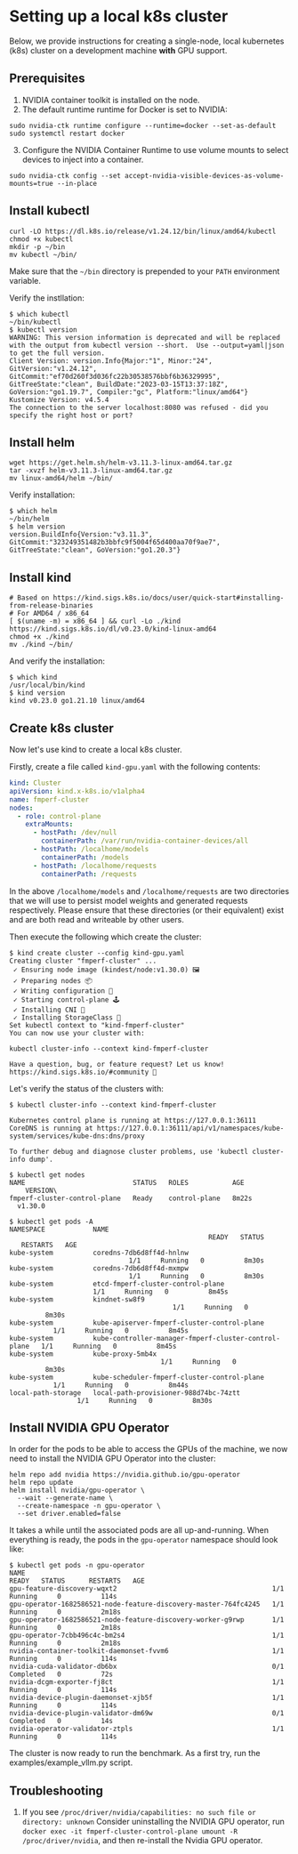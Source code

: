 # Setting up a local k8s cluster

Below, we provide instructions for creating a single-node, local kubernetes (k8s) cluster on a development machine **with** GPU support.

## Prerequisites
1. NVIDIA container toolkit is installed on the node.
2. The default runtime runtime for Docker is set to NVIDIA:
```
sudo nvidia-ctk runtime configure --runtime=docker --set-as-default
sudo systemctl restart docker
```
3. Configure the NVIDIA Container Runtime to use volume mounts to select devices to inject into a container.
```
sudo nvidia-ctk config --set accept-nvidia-visible-devices-as-volume-mounts=true --in-place
```

## Install kubectl

```shell
curl -LO https://dl.k8s.io/release/v1.24.12/bin/linux/amd64/kubectl
chmod +x kubectl
mkdir -p ~/bin
mv kubectl ~/bin/
```

Make sure that the `~/bin` directory is prepended to your `PATH` environment variable.

Verify the instllation:
```shell
$ which kubectl
~/bin/kubectl
$ kubectl version
WARNING: This version information is deprecated and will be replaced with the output from kubectl version --short.  Use --output=yaml|json to get the full version.
Client Version: version.Info{Major:"1", Minor:"24", GitVersion:"v1.24.12", GitCommit:"ef70d260f3d036fc22b30538576bbf6b36329995", GitTreeState:"clean", BuildDate:"2023-03-15T13:37:18Z", GoVersion:"go1.19.7", Compiler:"gc", Platform:"linux/amd64"}
Kustomize Version: v4.5.4
The connection to the server localhost:8080 was refused - did you specify the right host or port?
```

## Install helm

```shell
wget https://get.helm.sh/helm-v3.11.3-linux-amd64.tar.gz
tar -xvzf helm-v3.11.3-linux-amd64.tar.gz
mv linux-amd64/helm ~/bin/
```

Verify installation:
```shell
$ which helm
~/bin/helm
$ helm version
version.BuildInfo{Version:"v3.11.3", GitCommit:"323249351482b3bbfc9f5004f65d400aa70f9ae7", GitTreeState:"clean", GoVersion:"go1.20.3"}
```

## Install kind

```shell
# Based on https://kind.sigs.k8s.io/docs/user/quick-start#installing-from-release-binaries
# For AMD64 / x86_64
[ $(uname -m) = x86_64 ] && curl -Lo ./kind https://kind.sigs.k8s.io/dl/v0.23.0/kind-linux-amd64
chmod +x ./kind
mv ./kind ~/bin/
```

And verify the installation:
```shell
$ which kind
/usr/local/bin/kind
$ kind version
kind v0.23.0 go1.21.10 linux/amd64
```

## Create k8s cluster

Now let's use kind to create a local k8s cluster.

Firstly, create a file called `kind-gpu.yaml` with the following contents:
```yaml
kind: Cluster
apiVersion: kind.x-k8s.io/v1alpha4
name: fmperf-cluster
nodes:
  - role: control-plane
    extraMounts:
      - hostPath: /dev/null
        containerPath: /var/run/nvidia-container-devices/all
      - hostPath: /localhome/models
        containerPath: /models
      - hostPath: /localhome/requests
        containerPath: /requests
```
In the above `/localhome/models` and `/localhome/requests` are two directories that we will use to persist model weights and generated requests respectively.
Please ensure that these directories (or their equivalent) exist and are both read and writeable by other users.

Then execute the following which create the cluster:
```shell
$ kind create cluster --config kind-gpu.yaml
Creating cluster "fmperf-cluster" ...
 ✓ Ensuring node image (kindest/node:v1.30.0) 🖼
 ✓ Preparing nodes 📦
 ✓ Writing configuration 📜
 ✓ Starting control-plane 🕹️
 ✓ Installing CNI 🔌
 ✓ Installing StorageClass 💾
Set kubectl context to "kind-fmperf-cluster"
You can now use your cluster with:

kubectl cluster-info --context kind-fmperf-cluster

Have a question, bug, or feature request? Let us know! https://kind.sigs.k8s.io/#community 🙂
```

Let's verify the status of the clusters with:
```shell
$ kubectl cluster-info --context kind-fmperf-cluster

Kubernetes control plane is running at https://127.0.0.1:36111
CoreDNS is running at https://127.0.0.1:36111/api/v1/namespaces/kube-system/services/kube-dns:dns/proxy

To further debug and diagnose cluster problems, use 'kubectl cluster-info dump'.
```
```shell
$ kubectl get nodes
NAME                           STATUS   ROLES           AGE     VERSION\
fmperf-cluster-control-plane   Ready    control-plane   8m22s   v1.30.0
```
```shell
$ kubectl get pods -A
NAMESPACE            NAME                                                   READY   STATUS    RESTARTS   AGE
kube-system          coredns-7db6d8ff4d-hnlnw                               1/1     Running   0          8m30s
kube-system          coredns-7db6d8ff4d-mxmpw                               1/1     Running   0          8m30s
kube-system          etcd-fmperf-cluster-control-plane                      1/1     Running   0          8m45s
kube-system          kindnet-sw8f9                                          1/1     Running   0          8m30s
kube-system          kube-apiserver-fmperf-cluster-control-plane            1/1     Running   0          8m45s
kube-system          kube-controller-manager-fmperf-cluster-control-plane   1/1     Running   0          8m45s
kube-system          kube-proxy-5mb4x                                       1/1     Running   0          8m30s
kube-system          kube-scheduler-fmperf-cluster-control-plane            1/1     Running   0          8m44s
local-path-storage   local-path-provisioner-988d74bc-74ztt                  1/1     Running   0          8m30s
```

## Install NVIDIA GPU Operator

In order for the pods to be able to access the GPUs of the machine, we now need to install the NVIDIA GPU Operator into the cluster:

```shell
helm repo add nvidia https://nvidia.github.io/gpu-operator
helm repo update
helm install nvidia/gpu-operator \
  --wait --generate-name \
  --create-namespace -n gpu-operator \
  --set driver.enabled=false
```

It takes a while until the associated pods are all up-and-running.
When everything is ready, the pods in the `gpu-operator` namespace should look like:
```shell
$ kubectl get pods -n gpu-operator
NAME                                                              READY   STATUS      RESTARTS   AGE
gpu-feature-discovery-wqxt2                                       1/1     Running     0          114s
gpu-operator-1682586521-node-feature-discovery-master-764fc4245   1/1     Running     0          2m18s
gpu-operator-1682586521-node-feature-discovery-worker-g9rwp       1/1     Running     0          2m18s
gpu-operator-7cbb496c4c-bm2s4                                     1/1     Running     0          2m18s
nvidia-container-toolkit-daemonset-fvvm6                          1/1     Running     0          114s
nvidia-cuda-validator-db6bx                                       0/1     Completed   0          72s
nvidia-dcgm-exporter-fj8ct                                        1/1     Running     0          114s
nvidia-device-plugin-daemonset-xjb5f                              1/1     Running     0          114s
nvidia-device-plugin-validator-dm69w                              0/1     Completed   0          14s
nvidia-operator-validator-ztpls                                   1/1     Running     0          114s
```

The cluster is now ready to run the benchmark. As a first try, run the examples/example_vllm.py script.

## Troubleshooting
1. If you see `/proc/driver/nvidia/capabilities: no such file or directory: unknown`
Consider uninstalling the NVIDIA GPU operator, run `docker exec -it fmperf-cluster-control-plane umount -R /proc/driver/nvidia`, and then re-install the Nvidia GPU operator.
